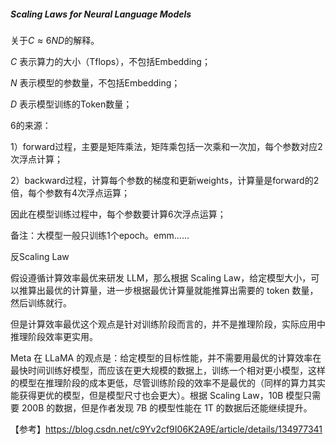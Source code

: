 ##### Scaling Laws for Neural Language Models



关于$C\approx 6ND$的解释。

$C$ 表示算力的大小（Tflops），不包括Embedding；

$N$ 表示模型的参数量，不包括Embedding；

$D$ 表示模型训练的Token数量；

6的来源：

1）forward过程，主要是矩阵乘法，矩阵乘包括一次乘和一次加，每个参数对应2次浮点计算；

2）backward过程，计算每个参数的梯度和更新weights，计算量是forward的2倍，每个参数有4次浮点运算；

因此在模型训练过程中，每个参数要计算6次浮点运算；

备注：大模型一般只训练1个epoch。emm......



反Scaling Law

假设遵循计算效率最优来研发 LLM，那么根据 Scaling Law，给定模型大小，可以推算出最优的计算量，进一步根据最优计算量就能推算出需要的 token 数量，然后训练就行。

但是计算效率最优这个观点是针对训练阶段而言的，并不是推理阶段，实际应用中推理阶段效率更实用。

Meta 在 LLaMA 的观点是：给定模型的目标性能，并不需要用最优的计算效率在最快时间训练好模型，而应该在更大规模的数据上，训练一个相对更小模型，这样的模型在推理阶段的成本更低，尽管训练阶段的效率不是最优的（同样的算力其实能获得更优的模型，但是模型尺寸也会更大）。根据 Scaling Law，10B 模型只需要 200B 的数据，但是作者发现 7B 的模型性能在 1T 的数据后还能继续提升。

【参考】https://blog.csdn.net/c9Yv2cf9I06K2A9E/article/details/134977341



















